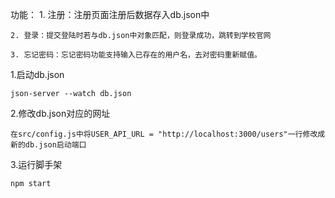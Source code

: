 功能：
    1. 注册：注册页面注册后数据存入db.json中

    2. 登录：提交登陆时若与db.json中对象匹配，则登录成功，跳转到学校官网
    
    3. 忘记密码：忘记密码功能支持输入已存在的用户名，去对密码重新赋值。



1.启动db.json

    json-server --watch db.json



2.修改db.json对应的网址

    在src/config.js中将USER_API_URL = "http://localhost:3000/users"一行修改成新的db.json启动端口



3.运行脚手架

    npm start